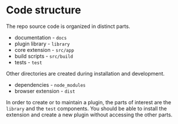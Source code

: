 # Code structure

The repo source code is organized in distinct parts. 

 - documentation - `docs`
 - plugin library - `library`
 - core extension - `src/app`
 - build scripts  - `src/build`
 - tests - `test`
 
 Other directories are created during installation and development.
 
 - dependencies - `node_modules`
 - browser extension - `dist`
 
In order to create or to maintain a plugin, the parts of interest are the `library` and the `test` components. You should be able to install the extension and create a new plugin without accessing the other parts.



